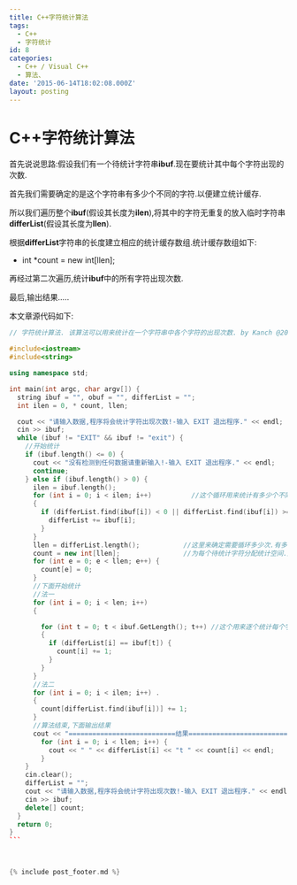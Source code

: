 ```yaml
---
title: C++字符统计算法
tags:
  - C++
  - 字符统计
id: 8
categories:
  - C++ / Visual C++
  - 算法、
date: '2015-06-14T18:02:08.000Z'
layout: posting
---
```


# C++字符统计算法

首先说说思路:假设我们有一个待统计字符串**ibuf**.现在要统计其中每个字符出现的次数.

首先我们需要确定的是这个字符串有多少个不同的字符.以便建立统计缓存.

所以我们遍历整个**ibuf**(假设其长度为**ilen**),将其中的字符无重复的放入临时字符串**differList**(假设其长度为**llen**).

根据**differList**字符串的长度建立相应的统计缓存数组.统计缓存数组如下:

* int *count = new int[llen];

再经过第二次遍历,统计**ibuf**中的所有字符出现次数.

最后,输出结果…..



本文章源代码如下:
```c++
// 字符统计算法. 该算法可以用来统计在一个字符串中各个字符的出现次数. by Kanch @2015-2-6_ /

#include<iostream>
#include<string>

using namespace std;

int main(int argc, char argv[]) {
  string ibuf = "", obuf = "", differList = "";
  int ilen = 0, * count, llen;

  cout << "请输入数据,程序将会统计字符出现次数!-输入 EXIT 退出程序." << endl;
  cin >> ibuf;
  while (ibuf != "EXIT" && ibuf != "exit") {
    //开始统计
    if (ibuf.length() <= 0) {
      cout << "没有检测到任何数据请重新输入!-输入 EXIT 退出程序." << endl;
      continue;
    } else if (ibuf.length() > 0) {
      ilen = ibuf.length();
      for (int i = 0; i < ilen; i++)          //这个循环用来统计有多少个不同的字符
      {
        if (differList.find(ibuf[i]) < 0 || differList.find(ibuf[i]) >= differList.length()) {
          differList += ibuf[i];
        }
      }
      llen = differList.length();           //这里来确定需要循环多少次.有多少个不同的字符就循环多少次
      count = new int[llen];                //为每个待统计字符分配统计空间.顺序与differList里面的一样.
      for (int e = 0; e < llen; e++) {
        count[e] = 0;
      }
      //下面开始统计
      //法一
      for (int i = 0; i < len; i++)
      {

        for (int t = 0; t < ibuf.GetLength(); t++) //这个用来逐个统计每个字符出现的次数;
        {
          if (differList[i] == ibuf[t]) {
            count[i] += 1;
          }
        }
      }
      //法二
      for (int i = 0; i < ilen; i++) .
      {
        count[differList.find(ibuf[i])] += 1;
      }
      //算法结束,下面输出结果
      cout << "===========================结果=============================" << endl << "共" << ilen << "个字符." << "其中有" << llen << "不相同字符." <<endl;
        for (int i = 0; i < llen; i++) {
          cout << " " << differList[i] << "t " << count[i] << endl;
        }
    }
    cin.clear();
    differList = "";
    cout << "请输入数据,程序将会统计字符出现次数!-输入 EXIT 退出程序." << endl;
    cin >> ibuf;
    delete[] count;
  }
  return 0;
}
``` 



{% include post_footer.md %}

